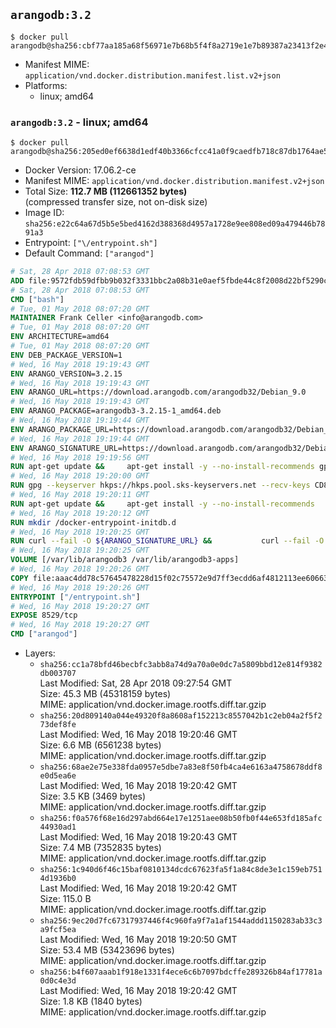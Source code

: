 ## `arangodb:3.2`

```console
$ docker pull arangodb@sha256:cbf77aa185a68f56971e7b68b5f4f8a2719e1e7b89387a23413f2e40b96ab3d1
```

-	Manifest MIME: `application/vnd.docker.distribution.manifest.list.v2+json`
-	Platforms:
	-	linux; amd64

### `arangodb:3.2` - linux; amd64

```console
$ docker pull arangodb@sha256:205ed0ef6638d1edf40b3366cfcc41a0f9caedfb718c87db1764ae52e331a3c4
```

-	Docker Version: 17.06.2-ce
-	Manifest MIME: `application/vnd.docker.distribution.manifest.v2+json`
-	Total Size: **112.7 MB (112661352 bytes)**  
	(compressed transfer size, not on-disk size)
-	Image ID: `sha256:e22c64a67d5b5e5bed4162d388368d4957a1728e9ee808ed09a479446b7891a3`
-	Entrypoint: `["\/entrypoint.sh"]`
-	Default Command: `["arangod"]`

```dockerfile
# Sat, 28 Apr 2018 07:08:53 GMT
ADD file:9572fdb59dfbb9b032f3331bbc2a08b31e0aef5fbde44c8f2008d22bf5290cf2 in / 
# Sat, 28 Apr 2018 07:08:53 GMT
CMD ["bash"]
# Tue, 01 May 2018 08:07:20 GMT
MAINTAINER Frank Celler <info@arangodb.com>
# Tue, 01 May 2018 08:07:20 GMT
ENV ARCHITECTURE=amd64
# Tue, 01 May 2018 08:07:20 GMT
ENV DEB_PACKAGE_VERSION=1
# Wed, 16 May 2018 19:19:43 GMT
ENV ARANGO_VERSION=3.2.15
# Wed, 16 May 2018 19:19:43 GMT
ENV ARANGO_URL=https://download.arangodb.com/arangodb32/Debian_9.0
# Wed, 16 May 2018 19:19:43 GMT
ENV ARANGO_PACKAGE=arangodb3-3.2.15-1_amd64.deb
# Wed, 16 May 2018 19:19:44 GMT
ENV ARANGO_PACKAGE_URL=https://download.arangodb.com/arangodb32/Debian_9.0/amd64/arangodb3-3.2.15-1_amd64.deb
# Wed, 16 May 2018 19:19:44 GMT
ENV ARANGO_SIGNATURE_URL=https://download.arangodb.com/arangodb32/Debian_9.0/amd64/arangodb3-3.2.15-1_amd64.deb.asc
# Wed, 16 May 2018 19:19:56 GMT
RUN apt-get update &&     apt-get install -y --no-install-recommends gpg dirmngr     &&     rm -rf /var/lib/apt/lists/*
# Wed, 16 May 2018 19:20:00 GMT
RUN gpg --keyserver hkps://hkps.pool.sks-keyservers.net --recv-keys CD8CB0F1E0AD5B52E93F41E7EA93F5E56E751E9B
# Wed, 16 May 2018 19:20:11 GMT
RUN apt-get update &&     apt-get install -y --no-install-recommends         libjemalloc1         ca-certificates         pwgen         curl     &&     rm -rf /var/lib/apt/lists/*
# Wed, 16 May 2018 19:20:12 GMT
RUN mkdir /docker-entrypoint-initdb.d
# Wed, 16 May 2018 19:20:25 GMT
RUN curl --fail -O ${ARANGO_SIGNATURE_URL} &&           curl --fail -O ${ARANGO_PACKAGE_URL} &&             gpg --verify ${ARANGO_PACKAGE}.asc &&     (echo arangodb3 arangodb3/password password test | debconf-set-selections) &&     (echo arangodb3 arangodb3/password_again password test | debconf-set-selections) &&     DEBIAN_FRONTEND="noninteractive" dpkg -i ${ARANGO_PACKAGE} &&     rm -rf /var/lib/arangodb3/* &&     sed -ri         -e 's!127\.0\.0\.1!0.0.0.0!g'         -e 's!^(file\s*=).*!\1 -!'         -e 's!^#\s*uid\s*=.*!uid = arangodb!'         -e 's!^#\s*gid\s*=.*!gid = arangodb!'         /etc/arangodb3/arangod.conf     &&     rm -f ${ARANGO_PACKAGE}*
# Wed, 16 May 2018 19:20:25 GMT
VOLUME [/var/lib/arangodb3 /var/lib/arangodb3-apps]
# Wed, 16 May 2018 19:20:26 GMT
COPY file:aaac4dd78c57645478228d15f02c75572e9d7ff3ecdd6af4812113ee60663d86 in /entrypoint.sh 
# Wed, 16 May 2018 19:20:26 GMT
ENTRYPOINT ["/entrypoint.sh"]
# Wed, 16 May 2018 19:20:27 GMT
EXPOSE 8529/tcp
# Wed, 16 May 2018 19:20:27 GMT
CMD ["arangod"]
```

-	Layers:
	-	`sha256:cc1a78bfd46becbfc3abb8a74d9a70a0e0dc7a5809bbd12e814f9382db003707`  
		Last Modified: Sat, 28 Apr 2018 09:27:54 GMT  
		Size: 45.3 MB (45318159 bytes)  
		MIME: application/vnd.docker.image.rootfs.diff.tar.gzip
	-	`sha256:20d809140a044e49320f8a8608af152213c8557042b1c2eb04a2f5f273def8fe`  
		Last Modified: Wed, 16 May 2018 19:20:46 GMT  
		Size: 6.6 MB (6561238 bytes)  
		MIME: application/vnd.docker.image.rootfs.diff.tar.gzip
	-	`sha256:68ae2e75e338fda0957e5dbe7a83e8f50fb4ca4e6163a4758678ddf8e0d5ea6e`  
		Last Modified: Wed, 16 May 2018 19:20:42 GMT  
		Size: 3.5 KB (3469 bytes)  
		MIME: application/vnd.docker.image.rootfs.diff.tar.gzip
	-	`sha256:f0a576f68e16d297abd664e17e1251aee08b50fb0f44e653fd185afc44930ad1`  
		Last Modified: Wed, 16 May 2018 19:20:43 GMT  
		Size: 7.4 MB (7352835 bytes)  
		MIME: application/vnd.docker.image.rootfs.diff.tar.gzip
	-	`sha256:1c940d6f46c15baf0810134dcdc67623fa5f1a84c8de3e1c159eb7514d1936b0`  
		Last Modified: Wed, 16 May 2018 19:20:42 GMT  
		Size: 115.0 B  
		MIME: application/vnd.docker.image.rootfs.diff.tar.gzip
	-	`sha256:9ec20d7fc67317937446f4c960fa9f7a1af1544addd1150283ab33c3a9fcf5ea`  
		Last Modified: Wed, 16 May 2018 19:20:50 GMT  
		Size: 53.4 MB (53423696 bytes)  
		MIME: application/vnd.docker.image.rootfs.diff.tar.gzip
	-	`sha256:b4f607aaab1f918e1331f4ece6c6b7097bdcffe289326b84af17781a0d0c4e3d`  
		Last Modified: Wed, 16 May 2018 19:20:42 GMT  
		Size: 1.8 KB (1840 bytes)  
		MIME: application/vnd.docker.image.rootfs.diff.tar.gzip
